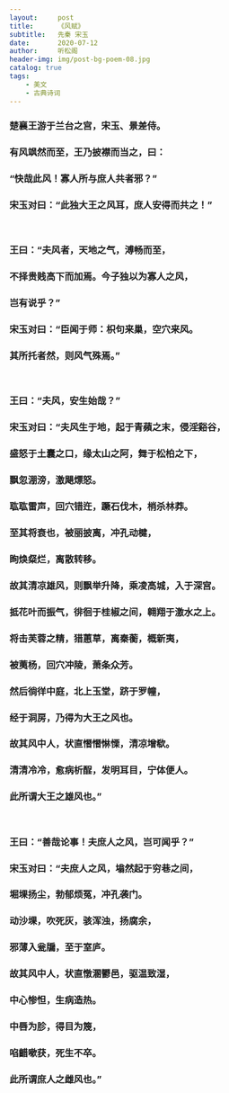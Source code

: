 ```yaml
---
layout:     post
title:      《风赋》
subtitle:   先秦 宋玉
date:       2020-07-12
author:     听松阁
header-img: img/post-bg-poem-08.jpg
catalog: true
tags:
    - 美文
    - 古典诗词
---
```


### 楚襄王游于兰台之宫，宋玉、景差侍。
### 有风飒然而至，王乃披襟而当之，曰：
### “快哉此风！寡人所与庶人共者邪？”
### 宋玉对曰：“此独大王之风耳，庶人安得而共之！”
<br>

### 王曰：“夫风者，天地之气，溥畅而至，
### 不择贵贱高下而加焉。今子独以为寡人之风，
### 岂有说乎？”
### 宋玉对曰：“臣闻于师：枳句来巢，空穴来风。
### 其所托者然，则风气殊焉。”
<br>

### 王曰：“夫风，安生始哉？”
### 宋玉对曰：“夫风生于地，起于青蘋之末，侵淫谿谷，
### 盛怒于土囊之口，缘太山之阿，舞于松柏之下，
### 飘忽淜滂，激飓熛怒。
### 耾耾雷声，回穴错迕，蹶石伐木，梢杀林莽。
### 至其将衰也，被丽披离，冲孔动楗，
### 眴焕粲烂，离散转移。
### 故其清凉雄风，则飘举升降，乘凌高城，入于深宫。
### 抵花叶而振气，徘徊于桂椒之间，翱翔于激水之上。
### 将击芙蓉之精，猎蕙草，离秦蘅，概新夷，
### 被荑杨，回穴冲陵，萧条众芳。
### 然后徜徉中庭，北上玉堂，跻于罗幢，
### 经于洞房，乃得为大王之风也。
### 故其风中人，状直憯憯惏慄，清凉增欷。
### 清清冷冷，愈病析酲，发明耳目，宁体便人。
### 此所谓大王之雄风也。”
<br>

### 王曰：“善哉论事！夫庶人之风，岂可闻乎？”
### 宋玉对曰：“夫庶人之风，塕然起于穷巷之间，
### 堀堁扬尘，勃郁烦冤，冲孔袭门。
### 动沙堁，吹死灰，骇浑浊，扬腐余，
### 邪薄入瓮牖，至于室庐。
### 故其风中人，状直憞溷鬰邑，驱温致湿，
### 中心惨怛，生病造热。
### 中唇为胗，得目为篾，
### 啗齰嗽获，死生不卒。
### 此所谓庶人之雌风也。”
